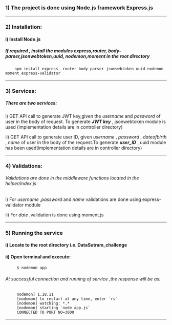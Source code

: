 ### 1)  The project is done using Node.js framework Express.js
----------------------------------------------------------------------------

### 2)  Installation:
#### i)   Install Node.js	
#####  If required , install the modules express,router, body-parser,jsonwebtoken,uuid, nodemon,moment in the root directory

        npm install express  router body-parser jsonwebtoken uuid nodemon moment express-validator
            
----------------------------------------------------------------------------

### 3)  Services:
##### There are two services:

i) GET API call to generate JWT key,given the _username_ and  _password_ of user in the body of request. To generate _**JWT key**_  , jsonwebtoken module is used (implementation details are in controller directory)

ii) GET API call to generate user ID, given _username_ , _password_ , _dateofbirth_ , _name_  of user in the body of the  request.To generate _**user_ID**_  , uuid module has been used(implementation details are in controller directory)

--------------------------------------------------------------------------------
### 4)   Validations:

###### Validations are done in the middleware functions located in the helper/index.js 
   
 i) For _username_ ,_password_ and _name_ validations are done using express-validator module
   
 ii) For _date_ ,validation is done using moment.js
 
 --------------------------------------------------------------------------- 
 
 ### 5) Running the service
 
 #### i)  Locate to the root directory i.e. DataSutram_challenge 
 #### ii)  Open terminal and execute:
         $ nodemon app
 ###### *At successful connection and running of service ,the response will be as:*   
         nodemon] 1.18.11
         [nodemon] to restart at any time, enter `rs`
         [nodemon] watching: *.*
         [nodemon] starting `node app.js`
         CONNECTED TO PORT NO=3000
----------------------------------------------------------------------------------

        
     
 

